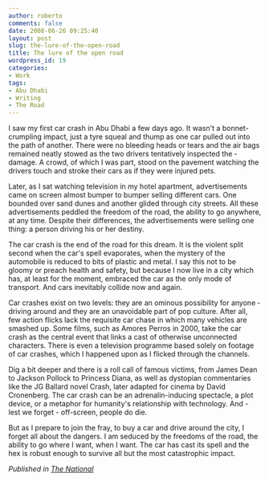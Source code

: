 ```yaml
---
author: roberto
comments: false
date: 2008-06-26 09:25:40
layout: post
slug: the-lure-of-the-open-road
title: The lure of the open road
wordpress_id: 19
categories:
- Work
tags:
- Abu Dhabi
- Writing
- The Road
---
```


I saw my first car crash in Abu Dhabi a few days ago. It wasn't a bonnet-crumpling impact, just a tyre squeal and thump as one car pulled out into the path of another. There were no ­bleeding heads or tears and the air bags ­remained neatly stowed as the two ­drivers ­tentatively ­inspected the ­damage. A crowd, of which I was part, stood on the pavement ­watching the drivers touch and stroke their cars as if they were injured pets.

Later, as I sat ­watching ­television in my hotel ­apartment, advertisements came on screen almost bumper to bumper selling different cars. One bounded over sand dunes and another glided through city streets. All these advertisements ­peddled the freedom of the road, the ability to go ­anywhere, at any time. ­Despite their differences, the ­advertisements were selling one thing: a person driving his or her destiny.

The car crash is the end of the road for this dream. It is the violent split second when the car's spell evaporates, when the mystery of the automobile is reduced to bits of plastic and metal. I say this not to be gloomy or preach health and safety, but because I now live in a city which has, at least for the ­moment, ­embraced the car as the only mode of transport. And cars ­inevitably collide now and again.

Car crashes exist on two levels: they are an ominous possibility for anyone ­driving around and they are an ­unavoidable part of pop culture. After all, few action flicks lack the requisite car chase in which many vehicles are smashed up. Some films, such as Amores Perros in 2000, take the car crash as the central event that links a cast of otherwise ­unconnected characters. There is even a television ­programme based solely on ­footage of car crashes, which I happened upon as I flicked through the channels.

Dig a bit deeper and there is a roll call of famous victims, from James Dean to Jackson Pollock to Princess Diana, as well as dystopian ­commentaries like the JG ­Ballard novel Crash, later adapted for cinema by David Cronenberg. The car crash can be an adrenalin-inducing spectacle, a plot device, or a metaphor for humanity's relationship with technology. And - lest we forget - off-screen, people do die.

But as I prepare to join the fray, to buy a car and drive around the city, I forget all about the dangers. I am ­seduced by the freedoms of the road, the ability to go where I want, when I want. The car has cast its spell and the hex is ­robust enough to survive all but the most ­catastrophic impact.

*Published in [The National](http://www.thenational.ae/thenationalconversation/lifestyle-comment/the-lure-of-the-open-road)*